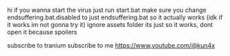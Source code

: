 hi
if you wanna start the virus just run start.bat
make sure you change endsuffering.bat.disabled to just endsuffering.bat so it actually works 
(idk if it works im not gonna try it)
ignore assets folder its just so it works, dont open it because spoilers

subscribe to tranium
subscribe to me https://www.youtube.com/@kun4x
